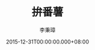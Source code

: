 ---
issue: 154
title: 拚番薯
author: 李秉璋
language: 詔安
date: 2015-12-31T00:00:00.000+08:00
topic: 懷想
difficulty: 1
wikidata: Q98095996
wikidata_link: https://www.wikidata.org/wiki/Q98095996
author_wikidata_link: https://www.wikidata.org/wiki/Q98096269
author_wikidata: Q98096269
---